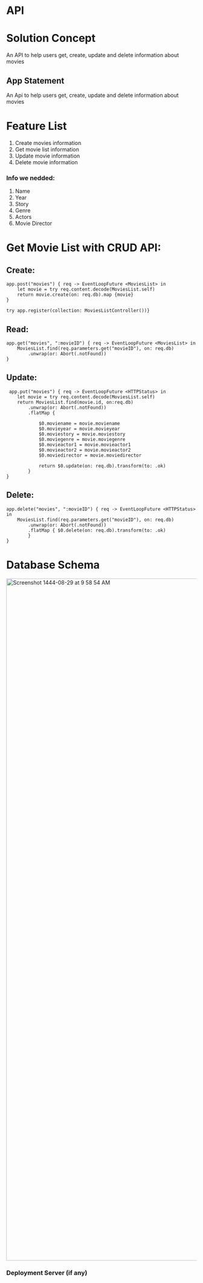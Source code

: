 # API

# Solution Concept

An API to help users get, create, update and delete information about movies

## App Statement

An Api to help users get, create, update and delete information about movies

# Feature List

1. Create movies information
2. Get movie list information
2. Update movie information
4. Delete movie information

### Info we nedded:

1. Name
2. Year
3. Story
4. Genre
5. Actors
6. Movie Director


# Get Movie List with CRUD API:

## Create:

    app.post("movies") { req -> EventLoopFuture <MoviesList> in
        let movie = try req.content.decode(MoviesList.self)
        return movie.create(on: req.db).map {movie}
    }
    
    try app.register(collection: MoviesListController())}

## Read:

    app.get("movies", ":movieID") { req -> EventLoopFuture <MoviesList> in
        MoviesList.find(req.parameters.get("movieID"), on: req.db)
            .unwrap(or: Abort(.notFound))
    }
  
## Update:
  
     app.put("movies") { req -> EventLoopFuture <HTTPStatus> in
        let movie = try req.content.decode(MoviesList.self)
        return MoviesList.find(movie.id, on:req.db)
            .unwrap(or: Abort(.notFound))
            .flatMap {
                
                $0.moviename = movie.moviename
                $0.movieyear = movie.movieyear
                $0.moviestory = movie.moviestory
                $0.moviegenre = movie.moviegenre
                $0.movieactor1 = movie.movieactor1
                $0.movieactor2 = movie.movieactor2
                $0.moviedirector = movie.moviedirector
                
                return $0.update(on: req.db).transform(to: .ok)
            }
    }
  
## Delete:
    
    app.delete("movies", ":movieID") { req -> EventLoopFuture <HTTPStatus> in
        MoviesList.find(req.parameters.get("movieID"), on: req.db)
            .unwrap(or: Abort(.notFound))
            .flatMap { $0.delete(on: req.db).transform(to: .ok)
            }
    }
  


# Database Schema
<img width="1800" alt="Screenshot 1444-08-29 at 9 58 54 AM" src="https://user-images.githubusercontent.com/115143290/226539119-a01d8536-5100-44b4-919a-c3e6e5062b71.png">



### Deployment Server (if any)
